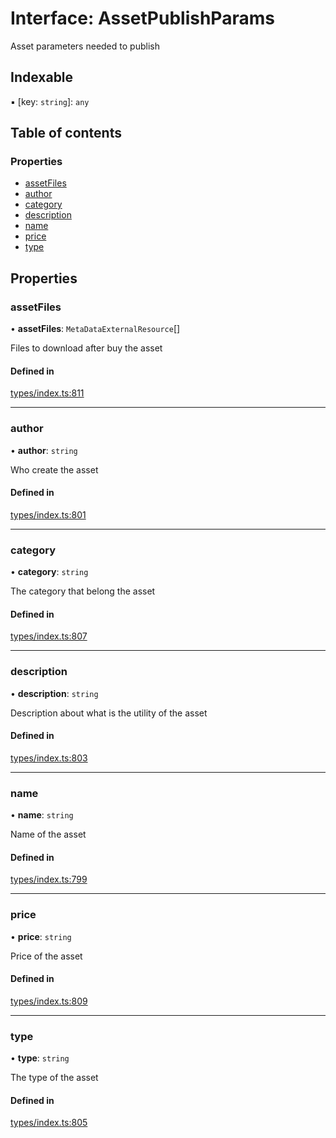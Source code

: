 # Interface: AssetPublishParams

Asset parameters needed to publish

## Indexable

▪ [key: `string`]: `any`

## Table of contents

### Properties

- [assetFiles](AssetPublishParams.md#assetfiles)
- [author](AssetPublishParams.md#author)
- [category](AssetPublishParams.md#category)
- [description](AssetPublishParams.md#description)
- [name](AssetPublishParams.md#name)
- [price](AssetPublishParams.md#price)
- [type](AssetPublishParams.md#type)

## Properties

### assetFiles

• **assetFiles**: `MetaDataExternalResource`[]

Files to download after buy the asset

#### Defined in

[types/index.ts:811](https://github.com/nevermined-io/react-components/blob/8455fbd/catalog/src/types/index.ts#L811)

___

### author

• **author**: `string`

Who create the asset

#### Defined in

[types/index.ts:801](https://github.com/nevermined-io/react-components/blob/8455fbd/catalog/src/types/index.ts#L801)

___

### category

• **category**: `string`

The category that belong the asset

#### Defined in

[types/index.ts:807](https://github.com/nevermined-io/react-components/blob/8455fbd/catalog/src/types/index.ts#L807)

___

### description

• **description**: `string`

Description about what is the utility of the asset

#### Defined in

[types/index.ts:803](https://github.com/nevermined-io/react-components/blob/8455fbd/catalog/src/types/index.ts#L803)

___

### name

• **name**: `string`

Name of the asset

#### Defined in

[types/index.ts:799](https://github.com/nevermined-io/react-components/blob/8455fbd/catalog/src/types/index.ts#L799)

___

### price

• **price**: `string`

Price of the asset

#### Defined in

[types/index.ts:809](https://github.com/nevermined-io/react-components/blob/8455fbd/catalog/src/types/index.ts#L809)

___

### type

• **type**: `string`

The type of the asset

#### Defined in

[types/index.ts:805](https://github.com/nevermined-io/react-components/blob/8455fbd/catalog/src/types/index.ts#L805)

